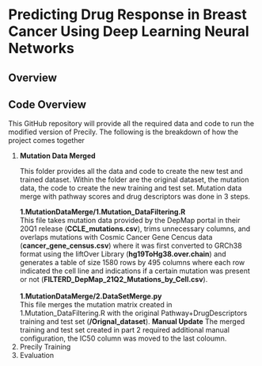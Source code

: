 # Predicting Drug Response in Breast Cancer Using Deep Learning Neural Networks

<h2>Overview</h2>
<h2>Code Overview</h2>
<p>This GitHub repository will provide all the required data and code to run the modified version of Precily. The following is the breakdown of how the project comes together</p>
<ol>
  <li><b>Mutation Data Merged</b></li>
  <p>This folder provides all the data and code to create the new test and trained dataset. Within the folder are the original dataset, the mutation data, the code to create the new training and test set. Mutation data merge with pathway scores and drug descriptors was done in 3 steps. <br> </p>
  <b>1.MutationDataMerge/1.Mutation_DataFiltering.R</b> <br>
  This file takes mutation data provided by the DepMap portal in their 20Q1 release (<b>CCLE_mutations.csv</b>), trims unnecessary columns, and overlaps mutations with Cosmic Cancer Gene Cencus data (<b>cancer_gene_census.csv</b>) where it was first converted to GRCh38 format using the liftOver Library (<b>hg19ToHg38.over.chain</b>) and generates a table of size 1580 rows by 495 columns where each row indicated the cell line and indications if a certain mutation was present or not (<b>FILTERD_DepMap_21Q2_Mutations_by_Cell.csv</b>). <br><br>
  <b>1.MutationDataMerge/2.DataSetMerge.py</b><br>
  This file merges the mutation matrix created in 1.Mutation_DataFiltering.R with the original Pathway+DrugDescriptors   
  training and test set (<b>/Orignal_dataset</b>). 
  <b>Manual Update</b>
  The merged training and test set created in part 2 required additional manual configuration, the IC50 column was moved to   
  the last coloumn. 
  <li>Precily Training</li>
  <li>Evaluation</li>
</ol>
